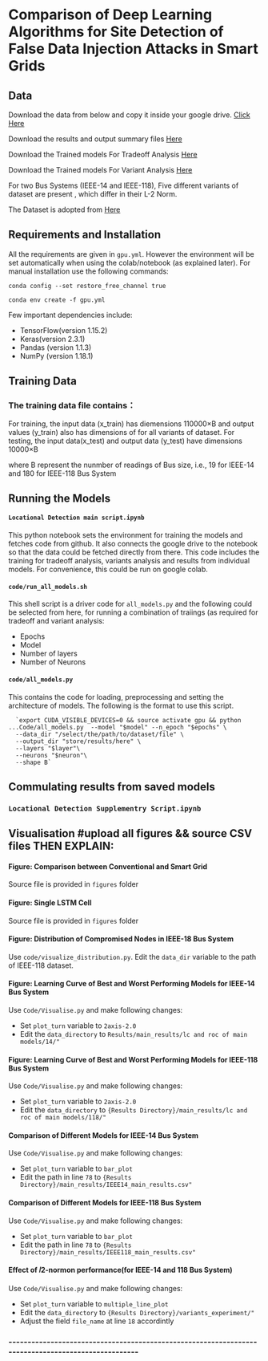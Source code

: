 
# Comparison  of  Deep  Learning  Algorithms  for  Site  Detection  of  False  Data Injection Attacks in Smart Grids

## Data
Download the data from below and copy it inside your google drive. 
[Click Here](https://drive.google.com/drive/folders/1aryy2jZXwGlRQS-Hh8_CzjO2Mqq_Pg8k?usp=sharing)

Download the results and output summary files 
[Here](https://drive.google.com/drive/folders/1a-kdXNuLUFz2sxxxgfgn7O0Jy7bAJG9-?usp=sharing)

Download the Trained models For Tradeoff Analysis [Here](https://drive.google.com/drive/folders/1sjSekF13ypKEPIrtjM2eW8rqV10UIyld?usp=sharing)

Download the Trained models For Variant Analysis [Here](https://drive.google.com/drive/folders/1ev97Eef62JAzIoIC1nknl4_W6tTnY7RK?usp=sharing)


For two Bus Systems (IEEE-14 and IEEE-118), Five different variants of dataset are present , which differ in their L-2 Norm.

The Dataset is adopted from  [Here](https://github.com/arbab97/WSYCUHK_FDIA)


## Requirements and Installation
All the requirements are given in `gpu.yml`. However the environment will be set automatically when using the colab/notebook (as explained later). For manual installation use the following commands: 

`conda config --set restore_free_channel true`

`conda env create -f gpu.yml` 

Few important dependencies include:
* TensorFlow(version  1.15.2) 
* Keras(version 2.3.1) 
* Pandas  (version  1.1.3)  
* NumPy (version    1.18.1) 

## Training Data
### The training data file contains：
For training, the input data (x_train) has diemensions 110000×B and output values (y_train) also has dimensions of for all variants of dataset. 
For testing, the input data(x_test) and output data (y_test) have dimensions 10000×B

where B represent the nunmber of readings of Bus size, i.e., 19 for IEEE-14 and 180 for IEEE-118 Bus System



## Running the Models
#### `Locational Detection main script.ipynb`
This python notebook sets the environment for training the models and fetches code from github. It also connects the google drive to the notebook so that the data could be fetched directly from there. This code includes the training for tradeoff analysis, variants analysis and results from individual models. 
For convenience, this could be run on google colab.  


#### `code/run_all_models.sh`
This shell script is a driver code for `all_models.py` and the following could be selected from here, for running a combination of traiings (as required for tradeoff and variant analysis:
* Epochs
* Model
* Number of layers
* Number of Neurons


#### `code/all_models.py`
This contains the code for loading, preprocessing and setting the architecture of models.  The following is the format to use this script. 

      `export CUDA_VISIBLE_DEVICES=0 && source activate gpu && python ...Code/all_models.py  --model "$model" --n_epoch "$epochs" \
      --data_dir "/select/the/path/to/dataset/file" \
      --output_dir "store/results/here" \
      --layers "$layer"\
      --neurons "$neuron"\
      --shape B`

## Commulating results from saved models
### `Locational Detection Supplementry Script.ipynb`

## Visualisation  #upload all figures && source CSV files   THEN EXPLAIN:
#### Figure: Comparison between Conventional and Smart Grid
Source file is provided in `figures` folder

#### Figure: Single LSTM Cell
Source file is provided in `figures` folder


#### Figure: Distribution of Compromised Nodes in IEEE-18 Bus System
Use `code/visualize_distribution.py`. Edit the `data_dir` variable to the path of IEEE-118 dataset. 

#### Figure: Learning Curve of Best and Worst Performing Models for IEEE-14 Bus System
Use `Code/Visualise.py` and make following changes:
* Set `plot_turn` variable to `2axis-2.0`
* Edit the `data_directory` to `Results/main_results/lc and roc of main models/14/"`

#### Figure: Learning Curve of Best and Worst Performing Models for IEEE-118 Bus System
Use `Code/Visualise.py` and make following changes:
* Set `plot_turn` variable to `2axis-2.0`
* Edit the `data_directory` to `{Results Directory}/main_results/lc and roc of main models/118/"`

#### Comparison of Different Models for IEEE-14 Bus System
Use `Code/Visualise.py` and make following changes:
* Set `plot_turn` variable to `bar_plot`
* Edit the path in line `78` to `{Results Directory}/main_results/IEEE14_main_results.csv"`

#### Comparison of Different Models for IEEE-118 Bus System
Use `Code/Visualise.py` and make following changes:
* Set `plot_turn` variable to `bar_plot`
* Edit the path in line `78` to `{Results Directory}/main_results/IEEE118_main_results.csv"`

#### Effect of 𝑙2-normon performance(for IEEE-14 and 118 Bus System)
Use `Code/Visualise.py` and make following changes:
* Set `plot_turn` variable to `multiple_line_plot`
* Edit the `data_directory` to `{Results Directory}/variants_experiment/"`
* Adjust the field `file_name` at line `18` accordintly 


### ---------------------------------------------------------------------------------------------------
